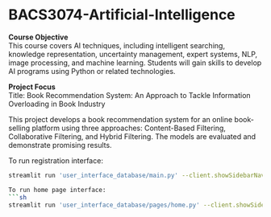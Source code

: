 # BACS3074-Artificial-Intelligence  

**Course Objective**  
This course covers AI techniques, including intelligent searching, knowledge representation, uncertainty management, expert systems, NLP, image processing, and machine learning. Students will gain skills to develop AI programs using Python or related technologies.

**Project Focus**  
Title: Book Recommendation System: An Approach to Tackle Information Overloading in Book Industry

This project develops a book recommendation system for an online book-selling platform using three approaches: Content-Based Filtering, Collaborative Filtering, and Hybrid Filtering. The models are evaluated and demonstrate promising results.

To run registration interface:
```sh
streamlit run 'user_interface_database/main.py' --client.showSidebarNavigation false 

To run home page interface:
```sh
streamlit run 'user_interface_database/pages/home.py' --client.showSidebarNavigation false 
